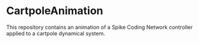 # CartpoleAnimation

This repository contains an animation of a Spike Coding Network controller applied to a cartpole dynamical system.
